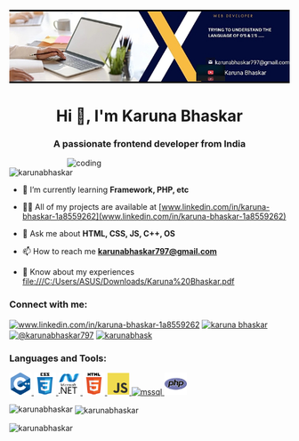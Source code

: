 
![logo](https://github.com/karunabhaskar/karunabhaskar/blob/main/banner.jpg)
<h1 align="center">Hi 👋, I'm Karuna Bhaskar</h1>
<h3 align="center">A passionate frontend developer from India</h3>

<img align="right" alt="coding" width="400" src="https://media.tenor.com/QVC1Nmb9TwUAAAAC/coding.gif">

<p align="left"> <img src="https://komarev.com/ghpvc/?username=karunabhaskar&label=Profile%20views&color=0e75b6&style=flat" alt="karunabhaskar" /> </p>

- 🌱 I’m currently learning **Framework, PHP, etc**

- 👨‍💻 All of my projects are available at [www.linkedin.com/in/karuna-bhaskar-1a8559262](www.linkedin.com/in/karuna-bhaskar-1a8559262)

- 💬 Ask me about **HTML, CSS, JS, C++, OS**

- 📫 How to reach me **karunabhaskar797@gmail.com**

- 📄 Know about my experiences [file:///C:/Users/ASUS/Downloads/Karuna%20Bhaskar.pdf](file:///C:/Users/ASUS/Downloads/Karuna%20Bhaskar.pdf)

<h3 align="left">Connect with me:</h3>
<p align="left">
<a href="https://linkedin.com/in/www.linkedin.com/in/karuna-bhaskar-1a8559262" target="blank"><img align="center" src="https://raw.githubusercontent.com/rahuldkjain/github-profile-readme-generator/master/src/images/icons/Social/linked-in-alt.svg" alt="www.linkedin.com/in/karuna-bhaskar-1a8559262" height="30" width="40" /></a>
<a href="https://www.youtube.com/c/karuna bhaskar" target="blank"><img align="center" src="https://raw.githubusercontent.com/rahuldkjain/github-profile-readme-generator/master/src/images/icons/Social/youtube.svg" alt="karuna bhaskar" height="30" width="40" /></a>
<a href="https://www.hackerrank.com/@karunabhaskar797" target="blank"><img align="center" src="https://raw.githubusercontent.com/rahuldkjain/github-profile-readme-generator/master/src/images/icons/Social/hackerrank.svg" alt="@karunabhaskar797" height="30" width="40" /></a>
<a href="https://www.leetcode.com/karunabhask" target="blank"><img align="center" src="https://raw.githubusercontent.com/rahuldkjain/github-profile-readme-generator/master/src/images/icons/Social/leet-code.svg" alt="karunabhask" height="30" width="40" /></a>
</p>

<h3 align="left">Languages and Tools:</h3>
<p align="left"> <a href="https://www.w3schools.com/cpp/" target="_blank" rel="noreferrer"> <img src="https://raw.githubusercontent.com/devicons/devicon/master/icons/cplusplus/cplusplus-original.svg" alt="cplusplus" width="40" height="40"/> </a> <a href="https://www.w3schools.com/css/" target="_blank" rel="noreferrer"> <img src="https://raw.githubusercontent.com/devicons/devicon/master/icons/css3/css3-original-wordmark.svg" alt="css3" width="40" height="40"/> </a> <a href="https://dotnet.microsoft.com/" target="_blank" rel="noreferrer"> <img src="https://raw.githubusercontent.com/devicons/devicon/master/icons/dot-net/dot-net-original-wordmark.svg" alt="dotnet" width="40" height="40"/> </a> <a href="https://www.w3.org/html/" target="_blank" rel="noreferrer"> <img src="https://raw.githubusercontent.com/devicons/devicon/master/icons/html5/html5-original-wordmark.svg" alt="html5" width="40" height="40"/> </a> <a href="https://developer.mozilla.org/en-US/docs/Web/JavaScript" target="_blank" rel="noreferrer"> <img src="https://raw.githubusercontent.com/devicons/devicon/master/icons/javascript/javascript-original.svg" alt="javascript" width="40" height="40"/> </a> <a href="https://www.microsoft.com/en-us/sql-server" target="_blank" rel="noreferrer"> <img src="https://www.svgrepo.com/show/303229/microsoft-sql-server-logo.svg" alt="mssql" width="40" height="40"/> </a> <a href="https://www.php.net" target="_blank" rel="noreferrer"> <img src="https://raw.githubusercontent.com/devicons/devicon/master/icons/php/php-original.svg" alt="php" width="40" height="40"/> </a> </p>

<p><img align="left" src="https://github-readme-stats.vercel.app/api/top-langs?username=karunabhaskar&show_icons=true&locale=en&layout=compact" alt="karunabhaskar" /></p>

<p>&nbsp;<img align="center" src="https://github-readme-stats.vercel.app/api?username=karunabhaskar&show_icons=true&locale=en" alt="karunabhaskar" /></p>

<p><img align="center" src="https://github-readme-streak-stats.herokuapp.com/?user=karunabhaskar&" alt="karunabhaskar" /></p>

